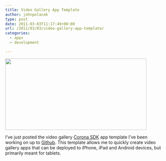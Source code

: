 ```yaml
---
title: Video Gallery App Template
author: johnpolacek
type: post
date: 2011-03-03T11:17:49+00:00
url: /2011/03/03/video-gallery-app-template/
categories:
  - apps
  - development

---
```


<a href="http://johnpolacek.com/wp-content/uploads/2011/03/videogalleryapp.jpg" rel="lightbox[231]"><img src="/img/blog/2011/03/videogalleryapp.jpg" alt="" title="videogalleryapp" width="450" height="228" class="alignnone size-full wp-image-232" srcset="http://johnpolacek.com/wp-content/uploads/2011/03/videogalleryapp.jpg 450w, http://johnpolacek.com/wp-content/uploads/2011/03/videogalleryapp-300x152.jpg 300w" sizes="(max-width: 450px) 100vw, 450px" /></a>

I’ve just posted the video gallery <a href="https://coronalabs.com/corona-sdk/" target="_blank" rel="noopener noreferrer">Corona SDK</a> app template I&#8217;ve been working on up to <a href="https://github.com/johnpolacek/Video-Gallery" target="_blank" rel="noopener noreferrer">Github</a>. This template allows me to quickly create video gallery apps that can be deployed to iPhone, iPad and Android devices, but primarily meant for tablets.